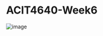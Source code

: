 # ACIT4640-Week6
![image](https://github.com/user-attachments/assets/a4f1041c-5e60-4904-b392-4763bf4d1021)
